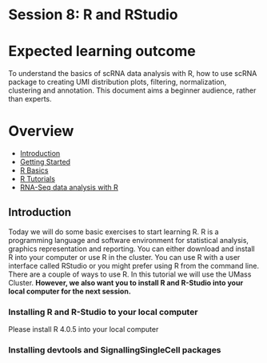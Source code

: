 # Session 8: R and RStudio

# Expected learning outcome

To understand the basics of scRNA data analysis with R, how to use scRNA package to creating UMI distribution plots, filtering, normalization, clustering and annotation. 
This document aims a beginner audience, rather than experts.

# Overview

- [Introduction](#introduction)
- [Getting Started](#getting-started)
- [R Basics](#r-basics)
- [R Tutorials](#r-tutorials)
- [RNA-Seq data analysis with R](#rna-seq_data_analysis_with_r)

## Introduction

Today we will do some basic exercises to start learning R. R is a programming language and software environment for statistical analysis, 
graphics representation and reporting. You can either download and install R into your computer or use R in the cluster. You can use R with a 
user interface called RStudio or you might prefer using R from the command line. There are a couple of ways to use R. In this tutorial we will 
use the UMass Cluster. **However, we also want you to install R and R-Studio into your local computer for the next session.**

### Installing R and R-Studio to your local computer

Please install R 4.0.5 into your local computer 

### Installing devtools and SignallingSingleCell packages



